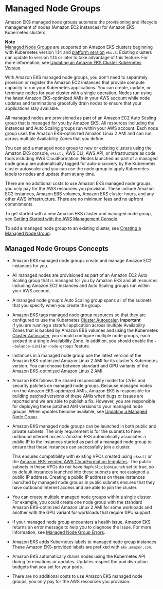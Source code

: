 # Managed Node Groups<a name="managed-node-groups"></a>

Amazon EKS managed node groups automate the provisioning and lifecycle management of nodes \(Amazon EC2 instances\) for Amazon EKS Kubernetes clusters\.

**Note**  
[Managed Node Groups](#managed-node-groups) are supported on Amazon EKS clusters beginning with Kubernetes version 1\.14 and [platform version](platform-versions.md) `eks.3`\. Existing clusters can update to version 1\.14 or later to take advantage of this feature\. For more information, see [Updating an Amazon EKS Cluster Kubernetes Version](update-cluster.md)\.

With Amazon EKS managed node groups, you don’t need to separately provision or register the Amazon EC2 instances that provide compute capacity to run your Kubernetes applications\. You can create, update, or terminate nodes for your cluster with a single operation\. Nodes run using the latest Amazon EKS\-optimized AMIs in your AWS account while node updates and terminations gracefully drain nodes to ensure that your applications stay available\.

All managed nodes are provisioned as part of an Amazon EC2 Auto Scaling group that is managed for you by Amazon EKS\. All resources including the instances and Auto Scaling groups run within your AWS account\. Each node group uses the Amazon EKS\-optimized Amazon Linux 2 AMI and can run across multiple Availability Zones that you define\.

You can add a managed node group to new or existing clusters using the Amazon EKS console, `eksctl`, AWS CLI, AWS API, or infrastructure as code tools including AWS CloudFormation\. Nodes launched as part of a managed node group are automatically tagged for auto\-discovery by the Kubernetes cluster autoscaler and you can use the node group to apply Kubernetes labels to nodes and update them at any time\.

There are no additional costs to use Amazon EKS managed node groups, you only pay for the AWS resources you provision\. These include Amazon EC2 instances, Amazon EBS volumes, Amazon EKS cluster hours, and any other AWS infrastructure\. There are no minimum fees and no upfront commitments\.

To get started with a new Amazon EKS cluster and managed node group, see [Getting Started with the AWS Management Console](getting-started-console.md)\.

To add a managed node group to an existing cluster, see [Creating a Managed Node Group](create-managed-node-group.md)\.

## Managed Node Groups Concepts<a name="managed-node-group-concepts"></a>
+ Amazon EKS managed node groups create and manage Amazon EC2 instances for you\.
+ All managed nodes are provisioned as part of an Amazon EC2 Auto Scaling group that is managed for you by Amazon EKS and all resources including Amazon EC2 instances and Auto Scaling groups run within your AWS account\.
+ A managed node group's Auto Scaling group spans all of the subnets that you specify when you create the group\.
+ Amazon EKS tags managed node group resources so that they are configured to use the Kubernetes [Cluster Autoscaler](cluster-autoscaler.md)\.
**Important**  
If you are running a stateful application across multiple Availability Zones that is backed by Amazon EBS volumes and using the Kubernetes [Cluster Autoscaler](cluster-autoscaler.md), you should configure multiple node groups, each scoped to a single Availability Zone\. In addition, you should enable the `--balance-similar-node-groups` feature\.
+ Instances in a managed node group use the latest version of the Amazon EKS\-optimized Amazon Linux 2 AMI for its cluster's Kubernetes version\. You can choose between standard and GPU variants of the Amazon EKS\-optimized Amazon Linux 2 AMI\.
+ Amazon EKS follows the shared responsibility model for CVEs and security patches on managed node groups\. Because managed nodes run the Amazon EKS\-optimized AMIs, Amazon EKS is responsible for building patched versions of these AMIs when bugs or issues are reported and we are able to publish a fix\. However, you are responsible for deploying these patched AMI versions to your managed node groups\. When updates become available, see [Updating a Managed Node Group](update-managed-node-group.md)\.
+ Amazon EKS managed node groups can be launched in both public and private subnets\. The only requirement is for the subnets to have outbound internet access\. Amazon EKS automatically associates a public IP to the instances started as part of a managed node group to ensure that these instances can successfully join a cluster\.

  This ensures compatibility with existing VPCs created using `eksctl` or the [Amazon EKS\-vended AWS CloudFormation templates](create-public-private-vpc.md)\. The public subnets in these VPCs do not have `MapPublicIpOnLaunch` set to true, so by default instances launched into these subnets are not assigned a public IP address\. Creating a public IP address on these instances launched by managed node groups in public subnets ensures that they have outbound internet access and are able to join the cluster\. 
+ You can create multiple managed node groups within a single cluster\. For example, you could create one node group with the standard Amazon EKS\-optimized Amazon Linux 2 AMI for some workloads and another with the GPU variant for workloads that require GPU support\. 
+ If your managed node group encounters a health issue, Amazon EKS returns an error message to help you to diagnose the issue\. For more information, see [Managed Node Group Errors](troubleshooting.md#troubleshoot-managed-node-groups)\.
+ Amazon EKS adds Kubernetes labels to managed node group instances\. These Amazon EKS\-provided labels are prefixed with `eks.amazon.com`\.
+ Amazon EKS automatically drains nodes using the Kubernetes API during terminations or updates\. Updates respect the pod disruption budgets that you set for your pods\.
+ There are no additional costs to use Amazon EKS managed node groups, you only pay for the AWS resources you provision\.